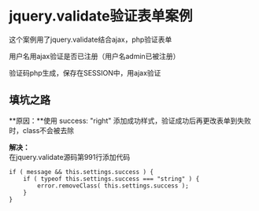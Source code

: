 # jquery.validate验证表单案例

这个案例用了jquery.validate结合ajax，php验证表单

用户名用ajax验证是否已注册（用户名admin已被注册）

验证码php生成，保存在SESSION中，用ajax验证

## 填坑之路  
**原因：**使用 success: "right" 添加成功样式，验证成功后再更改表单到失败时，class不会被去除

**解决：**  
在jquery.validate源码第991行添加代码
```
if ( message && this.settings.success ) {
    if ( typeof this.settings.success === "string" ) {
        error.removeClass( this.settings.success );
    }
}
```
